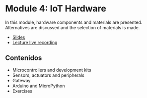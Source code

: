 # Module 4: IoT Hardware

In this module, hardware components and materials are presented. 
Alternatives are discussed and the selection of materials is made.

- [Slides](https://github.com/neon-iot/hands-on-iot/blob/main/slides/Clase%201%20-%20Introducci%C3%B3n%20al%20Curso%20Hands%20on%20IoT.pdf)
- [Lecture live recording](https://www.youtube.com/watch?v=Gpj7ZXW8xew)

## Contenidos

- Microcontrollers and development kits
- Sensors, actuators and peripherals
- Gateway
- Arduino and MicroPython
- Exercises
